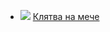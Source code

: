 * ![](/books/sf_action/Николай%20Буянов/Клятва%20на%20мече.jpg) [Клятва на мече](/books/sf_action/Николай%20Буянов/Клятва%20на%20мече)
